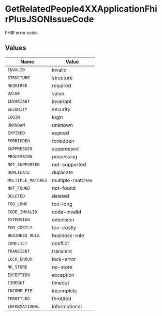 # GetRelatedPeople4XXApplicationFhirPlusJSONIssueCode

FHIR error code.


## Values

| Name               | Value              |
| ------------------ | ------------------ |
| `INVALID`          | invalid            |
| `STRUCTURE`        | structure          |
| `REQUIRED`         | required           |
| `VALUE`            | value              |
| `INVARIANT`        | invariant          |
| `SECURITY`         | security           |
| `LOGIN`            | login              |
| `UNKNOWN`          | unknown            |
| `EXPIRED`          | expired            |
| `FORBIDDEN`        | forbidden          |
| `SUPPRESSED`       | suppressed         |
| `PROCESSING`       | processing         |
| `NOT_SUPPORTED`    | not-supported      |
| `DUPLICATE`        | duplicate          |
| `MULTIPLE_MATCHES` | multiple-matches   |
| `NOT_FOUND`        | not-found          |
| `DELETED`          | deleted            |
| `TOO_LONG`         | too-long           |
| `CODE_INVALID`     | code-invalid       |
| `EXTENSION`        | extension          |
| `TOO_COSTLY`       | too-costly         |
| `BUSINESS_RULE`    | business-rule      |
| `CONFLICT`         | conflict           |
| `TRANSIENT`        | transient          |
| `LOCK_ERROR`       | lock-error         |
| `NO_STORE`         | no-store           |
| `EXCEPTION`        | exception          |
| `TIMEOUT`          | timeout            |
| `INCOMPLETE`       | incomplete         |
| `THROTTLED`        | throttled          |
| `INFORMATIONAL`    | informational      |